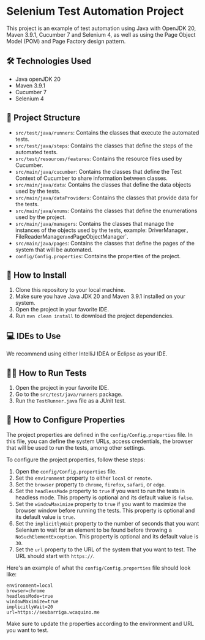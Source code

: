 # Selenium Test Automation Project

This project is an example of test automation using Java with OpenJDK 20, Maven 3.9.1, Cucumber 7 and Selenium 4, as well as using the Page Object Model (POM) and Page Factory design pattern.
## 🛠️ Technologies Used

- Java openJDK 20
- Maven 3.9.1
- Cucumber 7
- Selenium 4

## 📂 Project Structure

- `src/test/java/runners`: Contains the classes that execute the automated tests.
- `src/test/java/steps`: Contains the classes that define the steps of the automated tests.
- `src/test/resources/features`: Contains the resource files used by Cucumber.
- `src/main/java/cucumber`: Contains the classes that define the Test Context of Cucumber to share information between classes.
- `src/main/java/data`: Contains the classes that define the data objects used by the tests.
- `src/main/java/dataProviders`: Contains the classes that provide data for the tests.
- `src/main/java/enums`: Contains the classes that define the enumerations used by the project.
- `src/main/java/managers`: Contains the classes that manage the instances of the objects used by the tests, example: DriverManager`, `FileReaderManager` and `PageObjectManager`.
- `src/main/java/pages`: Contains the classes that define the pages of the system that will be automated.
- `config/Config.properties`: Contains the properties of the project.



## 🚀 How to Install

1. Clone this repository to your local machine.
2. Make sure you have Java JDK 20 and Maven 3.9.1 installed on your system.
3. Open the project in your favorite IDE.
4. Run `mvn clean install` to download the project dependencies.

## 💻 IDEs to Use

We recommend using either IntelliJ IDEA or Eclipse as your IDE.

## 🏃‍♀️ How to Run Tests

1. Open the project in your favorite IDE.
2. Go to the `src/test/java/runners` package.
3. Run the `TestRunner.java` file as a JUnit test.

## 🔧 How to Configure Properties

The project properties are defined in the `config/Config.properties` file. In this file, you can define the system URLs, access credentials, the browser that will be used to run the tests, among other settings.

To configure the project properties, follow these steps:

1. Open the `config/Config.properties` file.
2. Set the `environment` property to either `local` or `remote`.
3. Set the `browser` property to `chrome`, `firefox`, `safari`, or `edge`.
4. Set the `headlessMode` property to `true` if you want to run the tests in headless mode. This property is optional and its default value is `false`.
5. Set the `windowMaximize` property to `true` if you want to maximize the browser window before running the tests. This property is optional and its default value is `true`.
6. Set the `implicitlyWait` property to the number of seconds that you want Selenium to wait for an element to be found before throwing a `NoSuchElementException`. This property is optional and its default value is `30`.
7. Set the `url` property to the URL of the system that you want to test. The URL should start with `https://`.

Here's an example of what the `config/Config.properties` file should look like:

``` 
environment=local
browser=chrome
headlessMode=true
windowMaximize=true
implicitlyWait=20
url=https://seubarriga.wcaquino.me
```

Make sure to update the properties according to the environment and URL you want to test.
